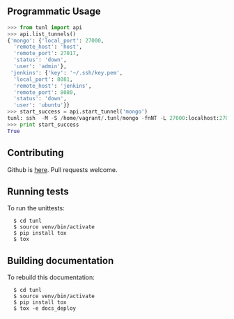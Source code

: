 ## Programmatic Usage

```python
>>> from tunl import api
>>> api.list_tunnels()
{'mongo': {'local_port': 27000,
  'remote_host': 'host',
  'remote_port': 27017,
  'status': 'down',
  'user': 'admin'},
 'jenkins': {'key': '~/.ssh/key.pem',
  'local_port': 8081,
  'remote_host': 'jenkins',
  'remote_port': 8080,
  'status': 'down',
  'user': 'ubuntu'}}
>>> start_success = api.start_tunnel('mongo')
tunl: ssh  -M -S /home/vagrant/.tunl/mongo -fnNT -L 27000:localhost:27017 admin@host
>>> print start_success
True
```
## Contributing

Github is [here](https://github.com/mattvonrocketstein/tunl).  Pull requests welcome.

## Running tests

To run the unittests:

```shell
  $ cd tunl
  $ source venv/bin/activate
  $ pip install tox
  $ tox
```

## Building documentation

To rebuild this documentation:

```shell
  $ cd tunl
  $ source venv/bin/activate
  $ pip install tox
  $ tox -e docs_deploy
```
